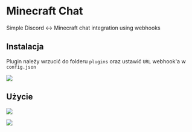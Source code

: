 # Minecraft Chat

Simple Discord <-> Minecraft chat integration using webhooks

## Instalacja

Plugin należy wrzucić do folderu ```plugins``` oraz ustawić ```URL``` webhook'a w ```config.json```

![](https://i.imgur.com/mmooshg.png)

## Użycie

![](https://i.imgur.com/tsnGVci.png)

![](https://i.imgur.com/exhmRfe.png)
